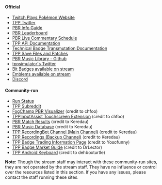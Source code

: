 #### Official

* [Twitch Plays Pokémon Website](https://twitchplayspokemon.tv)
* [TPP Twitter](https://twitter.com/TwitchPokemon)
* [PBR Info Guide](https://github.com/TwitchPlaysPokemon/pbr-movesets)
* [PBR Leaderboard](https://twitchplayspokemon.tv/leaderboard)
* [PBR Live Commentary Schedule](https://calendar.google.com/calendar/r?cid=Z2prZzl1bHE4anFjaG5hZmJpNTR1bnVxa3NAZ3JvdXAuY2FsZW5kYXIuZ29vZ2xlLmNvbQ)
* [TPP API Documentation](https://twitchplayspokemon.tv/api_docs)
* [Technical Badge Transmutation Documentation](https://twitchplayspokemon.tv/transmutation_calculations)
* [TPP Save Files and Patches](https://github.com/TwitchPlaysPokemon/tpp-streamdocs/tree/master/saves)
* [PBR Music Library - Github](https://github.com/TwitchPlaysPokemon/musicLibrary)
* [tppsimulator's Twitter](https://twitter.com/tppsimulator)
* [Bit Badges available on stream](https://cdn.discordapp.com/attachments/150179304896987136/739481414809944074/unknown.png)
* [Emblems available on stream](https://cdn.discordapp.com/attachments/333366468794122240/716436046719615129/unknown.png)
* [Discord](https://discord.gg/twitchplayspokemon)
#### Community-run

* [Run Status](http://thatswhatyouget.github.io/tpp-progress/run-status.html)
* [TPP Subreddit](https://reddit.com/r/twitchplayspokemon)
* [FogChamp PBR Visualizer](http://chfoo.github.io/fogchamp) \(credit to chfoo\)
* [TPPInputAssist Touchscreen Extension](https://github.com/chfoo/tppinputassist) \(credit to chfoo\)
* [PBR Match Results](https://twitchplaysleaderboard.info/pbr) \(credit to Keredau\)
* [PBR Music Database](https://twitchplaysleaderboard.info/pbr/songs) \(credit to Keredau\)
* [TPP RecordingBot Channel \(Main Channel\)](https://www.youtube.com/channel/UCskjCXK_u4EvFvXiPgezsEw/videos) \(credit to Keredau\)
* [TPP Recordings \(Backup Channel\)](https://www.youtube.com/channel/UCtnwhSDVY25jdo4ehEnU_Lg/videos) \(credit to Keredau\)
* [TPP Badge Trading Information Page](http://tpptrade.xyz/) \(credit to Yosofunny\)
* [TPP Badge Market Guide](https://docs.google.com/document/d/16wNZ4R-BZ3xSOsAJkk4vJmjAY2T35oOE4qJYQHdd68A) \(credit to DrLector\)
* [TPP Android Keyboard](https://play.google.com/store/apps/details?id=com.dehboxturtle.ttvkeyboard) \(credit to dehboxturtle\)

**Note:** Though the stream staff may interact with these community-run sites, they are not operated by the stream staff. They have no influence or control over the resources listed in this section. If you have any issues, please contact the staff running these sites.
